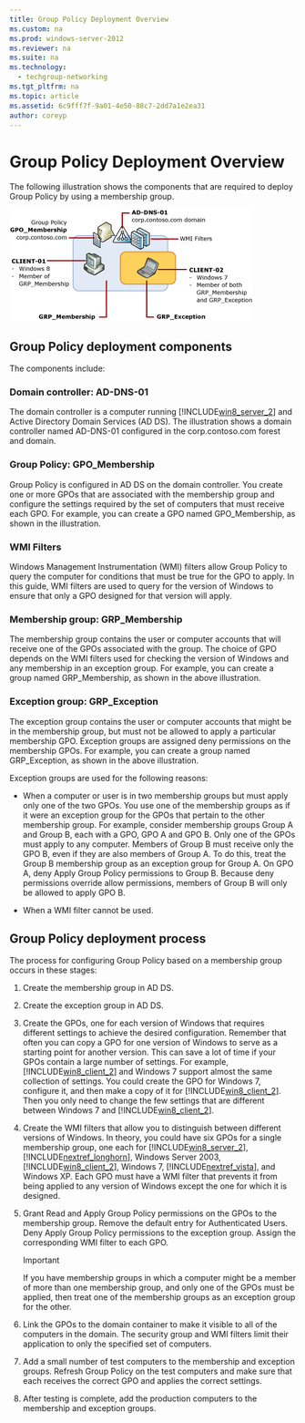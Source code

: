 ```yaml
---
title: Group Policy Deployment Overview
ms.custom: na
ms.prod: windows-server-2012
ms.reviewer: na
ms.suite: na
ms.technology: 
  - techgroup-networking
ms.tgt_pltfrm: na
ms.topic: article
ms.assetid: 6c9fff7f-9a01-4e50-88c7-2dd7a1e2ea31
author: coreyp
---
```

# Group Policy Deployment Overview
The following illustration shows the components that are required to deploy Group Policy by using a membership group.  
  
![](../Image/NetFndtn_GroupPolicy_Requirements_.gif)  
  
## Group Policy deployment components  
The components include:  
  
### Domain controller: AD\-DNS\-01  
The domain controller is a computer running [!INCLUDE[win8_server_2](../Token/win8_server_2_md.md)] and Active Directory Domain Services \(AD DS\). The illustration shows a domain controller named AD\-DNS\-01 configured in the corp.contoso.com forest and domain.  
  
### Group Policy: GPO\_Membership  
Group Policy is configured in AD DS on the domain controller. You create one or more GPOs that are associated with the membership group and configure the settings required by the set of computers that must receive each GPO. For example, you can create a GPO named GPO\_Membership, as shown in the illustration.  
  
### WMI Filters  
Windows Management Instrumentation \(WMI\) filters allow Group Policy to query the computer for conditions that must be true for the GPO to apply. In this guide, WMI filters are used to query for the version of Windows to ensure that only a GPO designed for that version will apply.  
  
### Membership group: GRP\_Membership  
The membership group contains the user or computer accounts that will receive one of the GPOs associated with the group. The choice of GPO depends on the WMI filters used for checking the version of Windows and any membership in an exception group. For example, you can create a group named GRP\_Membership, as shown in the above illustration.  
  
### Exception group: GRP\_Exception  
The exception group contains the user or computer accounts that might be in the membership group, but must not be allowed to apply a particular membership GPO. Exception groups are assigned deny permissions on the membership GPOs. For example, you can create a group named GRP\_Exception, as shown in the above illustration.  
  
Exception groups are used for the following reasons:  
  
-   When a computer or user is in two membership groups but must apply only one of the two GPOs. You use one of the membership groups as if it were an exception group for the GPOs that pertain to the other membership group. For example, consider membership groups Group A and Group B, each with a GPO, GPO A and GPO B. Only one of the GPOs must apply to any computer. Members of Group B must receive only the GPO B, even if they are also members of Group A. To do this, treat the Group B membership group as an exception group for Group A. On GPO A, deny Apply Group Policy permissions to Group B. Because deny permissions override allow permissions, members of Group B will only be allowed to apply GPO B.  
  
-   When a WMI filter cannot be used.  
  
## Group Policy deployment process  
The process for configuring Group Policy based on a membership group occurs in these stages:  
  
1.  Create the membership group in AD DS.  
  
2.  Create the exception group in AD DS.  
  
3.  Create the GPOs, one for each version of Windows that requires different settings to achieve the desired configuration. Remember that often you can copy a GPO for one version of Windows to serve as a starting point for another version. This can save a lot of time if your GPOs contain a large number of settings. For example, [!INCLUDE[win8_client_2](../Token/win8_client_2_md.md)] and Windows 7 support almost the same collection of settings. You could create the GPO for Windows 7, configure it, and then make a copy of it for [!INCLUDE[win8_client_2](../Token/win8_client_2_md.md)]. Then you only need to change the few settings that are different between Windows 7 and [!INCLUDE[win8_client_2](../Token/win8_client_2_md.md)].  
  
4.  Create the WMI filters that allow you to distinguish between different versions of Windows. In theory, you could have six GPOs for a single membership group, one each for [!INCLUDE[win8_server_2](../Token/win8_server_2_md.md)], [!INCLUDE[nextref_longhorn](../Token/nextref_longhorn_md.md)], Windows Server 2003, [!INCLUDE[win8_client_2](../Token/win8_client_2_md.md)], Windows 7, [!INCLUDE[nextref_vista](../Token/nextref_vista_md.md)], and Windows XP. Each GPO must have a WMI filter that prevents it from being applied to any version of Windows except the one for which it is designed.  
  
5.  Grant Read and Apply Group Policy permissions on the GPOs to the membership group. Remove the default entry for Authenticated Users. Deny Apply Group Policy permissions to the exception group. Assign the corresponding WMI filter to each GPO.  
  
    > [!IMPORTANT]  
    > If you have membership groups in which a computer might be a member of more than one membership group, and only one of the GPOs must be applied, then treat one of the membership groups as an exception group for the other.  
  
6.  Link the GPOs to the domain container to make it visible to all of the computers in the domain. The security group and WMI filters limit their application to only the specified set of computers.  
  
7.  Add a small number of test computers to the membership and exception groups. Refresh Group Policy on the test computers and make sure that each receives the correct GPO and applies the correct settings.  
  
8.  After testing is complete, add the production computers to the membership and exception groups.  
  
